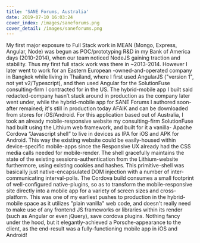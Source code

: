 ```yaml
---
title: 'SANE Forums, Australia'
date: 2019-07-10 16:03:24
cover_index: /images/saneforums.png
cover_detail: /images/saneforums.png
---
```


My first major exposure to Full Stack work in MEAN (Mongo, Express, Angular, Node) was begun as POC/prototyping R&D in my Bank of America days (2010-2014), when our team noticed NodeJS gaining traction and stability. Thus my first full stack work was there in ~2013-2014. However I later went to work for an Eastern European -owned-and-operated company in Bangkok while living in Thailand, where I first used AngularJS ("version 1", not yet v2/Typescript), and then used Angular for the SolutionFuse consulting-firm I contracted for in the US. The hybrid-mobile app I built said redacted-company hasn’t stuck around in production as the company later went under, while the hybrid-mobile app for SANE Forums I authored soon-after remained; it's still in production today AFAIK and can be downloaded from stores for iOS/Android. For this application based out of Australia, I took an already mobile-responsive website my consulting-firm SolutionFuse had built using the Lithium web framework, and built for it a vanilla- Apache Cordova “Javascript shell” to live in devices as IPA for iOS and APK for Android. This way the existing website could be easily-housed within device-specific mobile-apps since the Responsive UX already had the CSS media calls needed for mobile-render. The shell gracefully maintains the state of the existing sessions-authentication from the Lithium-website furthermore, using existing cookies and hashes. This primitive-shell was basically just native-encapsulated DOM injection with a number of inter-communicating interval-polls. The Cordova build consumes a small footprint of well-configured native-plugins, so as to transform the mobile-responsive site directly into a mobile app for a variety of screen sizes and cross-platform. This was one of my earliest pushes to production in the hybrid-mobile space as it utilizes "plain vanilla" web code, and doesn't really need to make use of any frontend JS frameworks or libraries within its render (such as Angular or even jQuery), save cordova plugins. Nothing fancy under the hood, but it elegantly-achieved a Porsche-appearance to the client, as the end-result was a fully-functioning mobile app in iOS and Android!
